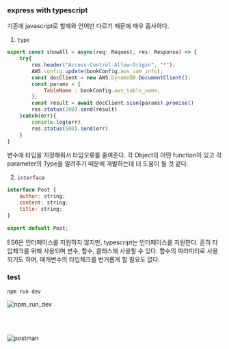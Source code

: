 ### express with typescript

기존에 javascript로 할때와 언어만 다르기 때문에 매우 흡사하다.
1. `type`

```js
export const showAll = async(req: Request, res: Response) => {
    try{
        res.header("Access-Control-Allow-Origin", "*");
        AWS.config.update(bookConfig.aws_iam_info);
        const docClient = new AWS.DynamoDB.DocumentClient();
        const params = {
            TableName : bookConfig.aws_table_name,
        };
        const result = await docClient.scan(params).promise()
        res.status(200).send(result)
    }catch(err){
        console.log(err)
        res.status(500).send(err)
    }
}
```

변수에 타입을 지정해줘서 타입오류를 줄여준다. 
각 Object의 어떤 function이 있고 각 parameter의 Type을 알려주기 때문에 개발하는데 더 도움이 될 것 같다. 

2. `interface`

```js
interface Post {
    author: string;
    content: string;
    title: string;
}
   
export default Post;
``` 

ES6은 인터페이스를 지원하지 않지만, typescript는 인터페이스를 지원한다. 
흔히 타입체크를 위해 사용되며 변수, 함수, 클래스에 사용할 수 있다. 
함수의 파라미터로 사용되기도 하며, 매개변수의 타입체크를 번거롭게 할 필요도 없다. 

### test
`npm run dev`

![npm_run_dev](img/npmrundev.png)

<br><br>

![postman](img/postman.png)



